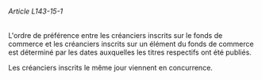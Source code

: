 ###### Article L143-15-1

L'ordre de préférence entre les créanciers inscrits sur le fonds de commerce et les créanciers inscrits sur un élément du fonds de commerce est déterminé par les dates auxquelles les titres respectifs ont été publiés.

Les créanciers inscrits le même jour viennent en concurrence.

